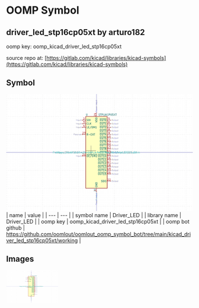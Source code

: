 # OOMP Symbol  
## driver_led_stp16cp05xt  by arturo182  
  
oomp key: oomp_kicad_driver_led_stp16cp05xt  
  
source repo at: [https://gitlab.com/kicad/libraries/kicad-symbols](https://gitlab.com/kicad/libraries/kicad-symbols)  
## Symbol  
  
[![working.png](working_600.png)](working.png)  
| name | value | 
| --- | --- | 
| symbol name | Driver_LED | 
| library name | Driver_LED | 
| oomp key | oomp_kicad_driver_led_stp16cp05xt | 
| oomp bot github | https://github.com/oomlout/oomlout_oomp_symbol_bot/tree/main/kicad_driver_led_stp16cp05xt/working | 
## Images  
  
[![working.png](working_140.png)](working.png)  

